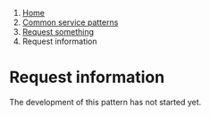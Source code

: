1.  [Home](/docs/core/contents)
2.	[Common service patterns](/docs/core/common-service-patterns/overview)
3.  [Request something](/docs/documentation/core/common-service-patterns/service-patterns/request-something/overview)
4.  Request information

# Request information

The development of this pattern has not started yet.
